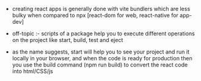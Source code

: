 - creating react apps is generally done with vite bundlers which are less bulky when compared to npx [react-dom for web, react-native for app-dev]

- off-topic :- scripts of a package help you to execute different operations on the project like start, build, test and eject

- as the name suggests, start will help you to see your project and run it locally in your browser, and when the code is ready for production then you use the build command (npm run build) to convert the react code into html/CSS/js
